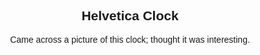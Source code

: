 <style>
body { 
    font-family: Helvetica;
    text-align: center;
} #glow { 
    line-height: 1.2;
} #glow .on {
    color: #333;
} #glow .off { 
    color: #ddd; 
} #glow .on, #glow .off { 
    display: inline-block; 
    text-align: center; 
} @media (max-width: 480px) { #glow .on, #glow .off { 
    font-size: 16px;
    width: 22px; 
    height: 22px;
} } @media (min-width: 481px) and (max-width: 960px) { #glow .on, #glow .off { 
    font-size: 20px;
    width: 30px; 
    height: 30px; 
} } @media (min-width: 961px) { #glow .on, #glow .off { 
    font-size: 30px;
    width: 40px; 
    height: 40px; 
} }
</style>
## Helvetica Clock

Came across a picture of this clock; thought it was interesting.

<div id="glow"></div>
<script type="text/javascript">
var date; var hours; var minutes; var seconds;
var a = ['ITLISASTIME', 'ACQUARTERDC', 'TWENTYFIVEX', 'HALFBTENFTO', 'PASTERUNINE', 'ONESIXTHREE', 'FOURFIVETWO', 'EIGHTELEVEN', 'SEVENTWELVE', 'TENSEOCLOCK'];
var strNum = ['ZERO', 'ONE', 'TWO', 'THREE', 'FOUR', 'FIVE', 'SIX', 'SEVEN', 'EIGHT', 'NINE', 'TEN', 'ELEVEN', 'TWELVE'];
var map = function(val) {
    switch(val) {
        case 0:
        case 12:
            return 0;
        default:
            return val * 5;
    }
}

var getVagueMins = function(num) {
    var val = '';
    switch(num) {
        case 5:
        case 55:
            val = "FIVE";
            break;
        case 10:
        case 50:
            val = "TEN";
            break;
        case 15:
        case 45:
            val = "QUARTER";
            break;
        case 20:
        case 40:
            val = "TWENTY";
            break;
        case 25:
        case 35:
            val = "TWENTY FIVE";
            break;
        case 30:
            val = "HALF"; 
            break;
    }
    if (num == 0) {
    } else if (num > 30) {
        val += " TO ";
        hours++;
        hours = hours % 12 || hours;
    } else {
        val += " PAST ";
    }
    return val;
}

var act = function() {
    date = new Date();
    minutes = date.getMinutes();
    hours = date.getHours();
    hours = hours % 12 || hours;
    var b = map(Math.floor((minutes)/5));
    var time_str = "IT IS " + getVagueMins(b) + strNum[hours];
    if (!b) {
        time_str += " OCLOCK";
    }
    //console.log(time_str)
    var split_str = time_str.split(' ');
    var s = '';
    var j = 0;
    a.forEach(function(elem, index, array) {
        var found = [];
        s += '<div>';
        while(j<split_str.length) {
            var idx = elem.indexOf(split_str[j]);
            if (idx > -1) {
                found.push(idx);
                for (var k=1; k<split_str[j].length; k++) {
                    found.push(idx+k);
                }
            }
            else {
                break;
            }
            j++;
        }
        for (var i=0; i<elem.length; i++) {
            s += '<span class="';
            if (found.indexOf(i) >=0) {
                s += 'on';
            } else {
                s += 'off';
            }
            s += '">' + elem[i] + '</span>';
        }
        s += '</div>';
    });
    s += '<div>';
    for (var i=0; i<4; i++) {
        s += '<span class="';
        if (i<minutes%5) {
            s += 'on';
        } else {
            s += 'off';
        }
        s += '">o</span>';
    }
    s +='</div>';
    document.getElementById('glow').innerHTML = s;
    setTimeout('act();', 5000);
}

document.onload = act();
</script>